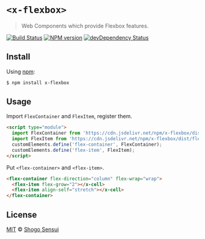 # `<x-flexbox>`

> Web Components which provide Flexbox features.

[![Build Status](https://travis-ci.org/1000ch/x-flexbox.svg?branch=master)](https://travis-ci.org/1000ch/x-flexbox)
[![NPM version](https://badge.fury.io/js/x-flexbox.svg)](http://badge.fury.io/js/x-flexbox)
[![devDependency Status](https://david-dm.org/1000ch/x-flexbox/dev-status.svg)](https://david-dm.org/1000ch/x-flexbox?type=dev)

## Install

Using [npm](https://www.npmjs.org/package/x-flexbox):

```sh
$ npm install x-flexbox
```

## Usage

Import `FlexContainer` and `FlexItem`, register them.

```html
<script type="module">
  import FlexContainer from 'https://cdn.jsdelivr.net/npm/x-flexbox/dist/flex-container.js';
  import FlexItem from 'https://cdn.jsdelivr.net/npm/x-flexbox/dist/flex-item.js';
  customElements.define('flex-container', FlexContainer);
  customElements.define('flex-item', FlexItem);
</script>
```

Put `<flex-container>` and `<flex-item>`.

```html
<flex-container flex-direction="column" flex-wrap="wrap">
  <flex-item flex-grow="2"></x-cell>
  <flex-item align-self="stretch"></x-cell>
</flex-container>
```

## License

[MIT](https://1000ch.mit-license.org) © [Shogo Sensui](https://github.com/1000ch)
